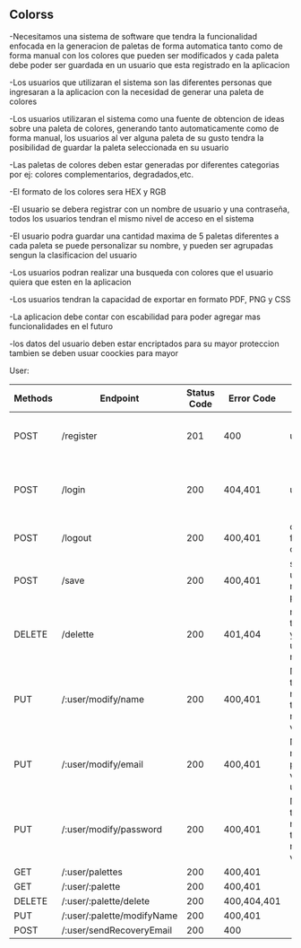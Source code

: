 ## Colorss
-Necesitamos una sistema de software que tendra la funcionalidad enfocada en la generacion de paletas de forma automatica tanto como de forma manual con los colores que pueden ser modificados y cada paleta debe poder ser guardada en un usuario que esta registrado en la aplicacion   

-Los usuarios que utilizaran el sistema son las diferentes personas que ingresaran a la aplicacion con la necesidad de generar una paleta de colores  

-Los usuarios utilizaran el sistema como una fuente de obtencion de ideas sobre una paleta de colores, generando tanto automaticamente como de forma manual, los usuarios al ver alguna paleta de su gusto tendra la posibilidad de guardar la paleta seleccionada en su usuario  

-Las paletas de colores deben estar generadas por diferentes categorias por ej: colores complementarios, degradados,etc.  

-El formato de los colores sera HEX y RGB   

-El usuario se debera registrar con un nombre de usuario y una contraseña, todos los usuarios tendran el mismo nivel de acceso en el sistema  
  
-El usuario podra guardar una cantidad maxima de 5 paletas diferentes a cada paleta se puede personalizar su nombre, y pueden ser agrupadas sengun la clasificacion del usuario  

-Los usuarios podran realizar una busqueda con colores que el usuario quiera que esten en la aplicacion  

-Los usuarios tendran la capacidad de exportar en formato PDF, PNG y CSS  

-La aplicacion debe contar con escabilidad para poder agregar mas funcionalidades en el futuro  

-los datos del usuario deben estar encriptados para su mayor proteccion tambien se deben usuar coockies para mayor 


User:

| Methods | Endpoint | Status Code | Error Code | req.body | req.params | Description |
|---------|----------|-------------|------------|----------|------------|-------------|
|POST|/register|201|400|username,email,pasword||Create a user in the color application|
|POST|/login|200|404,401|username,password||Log in the user by logging into the color application|
|POST|/logout|200|400,401|closes the user session from the application color|
|POST|/save|200|400,401|saves a palette to the user, the application needs to be passed a palette|
|DELETE|/delette|200|401,404|removes the user from the colorss application, you need to pass the user through the req.body|
|PUT|/:user/modify/name|200|400,401|Modify the username, the new username needs to be passed to the application via req.body and the user via params|
|PUT|/:user/modify/email|200|400,401|Modify the email, the new email needs to be passed to the application via req.body and the user via params|
|PUT|/:user/modify/password|200|400,401|Modify the password, the new username needs to be passed to the application via req.body and the user via params|
|GET|/:user/palettes|200|400,401|
|GET|/:user/:palette|200|400,401|
|DELETE|/:user/:palette/delete|200|400,404,401|
|PUT|/:user/:palette/modifyName|200|400,401|
|POST|/:user/sendRecoveryEmail|200|400|